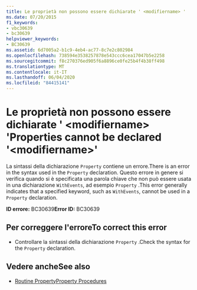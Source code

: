 ```yaml
---
title: Le proprietà non possono essere dichiarate ' <modifiername> '
ms.date: 07/20/2015
f1_keywords:
- vbc30639
- bc30639
helpviewer_keywords:
- BC30639
ms.assetid: 6d7005a2-b1c9-4eb4-ac77-8c7e2c802984
ms.openlocfilehash: 738594e3538257878e543ccc6cea17047b5e2258
ms.sourcegitcommit: f8c270376ed905f6a8896ce0fe25b4f4b38ff498
ms.translationtype: MT
ms.contentlocale: it-IT
ms.lasthandoff: 06/04/2020
ms.locfileid: "84415141"
---
```

# <a name="properties-cannot-be-declared-modifiername"></a><span data-ttu-id="51614-102">Le proprietà non possono essere dichiarate ' \<modifiername> '</span><span class="sxs-lookup"><span data-stu-id="51614-102">Properties cannot be declared '\<modifiername>'</span></span>
<span data-ttu-id="51614-103">La sintassi della dichiarazione `Property` contiene un errore.</span><span class="sxs-lookup"><span data-stu-id="51614-103">There is an error in the syntax used in the `Property` declaration.</span></span> <span data-ttu-id="51614-104">Questo errore in genere si verifica quando si è specificata una parola chiave che non può essere usata in una dichiarazione `WithEvents`, ad esempio `Property` .</span><span class="sxs-lookup"><span data-stu-id="51614-104">This error generally indicates that a specified keyword, such as `WithEvents`, cannot be used in a `Property` declaration.</span></span>  
  
 <span data-ttu-id="51614-105">**ID errore:** BC30639</span><span class="sxs-lookup"><span data-stu-id="51614-105">**Error ID:** BC30639</span></span>  
  
## <a name="to-correct-this-error"></a><span data-ttu-id="51614-106">Per correggere l'errore</span><span class="sxs-lookup"><span data-stu-id="51614-106">To correct this error</span></span>  
  
- <span data-ttu-id="51614-107">Controllare la sintassi della dichiarazione `Property` .</span><span class="sxs-lookup"><span data-stu-id="51614-107">Check the syntax for the `Property` declaration.</span></span>  
  
## <a name="see-also"></a><span data-ttu-id="51614-108">Vedere anche</span><span class="sxs-lookup"><span data-stu-id="51614-108">See also</span></span>

- [<span data-ttu-id="51614-109">Routine Property</span><span class="sxs-lookup"><span data-stu-id="51614-109">Property Procedures</span></span>](../programming-guide/language-features/procedures/property-procedures.md)
